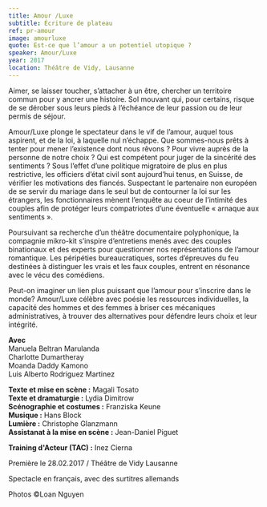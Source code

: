 ```yaml
---
title: Amour /Luxe
subtitle: Écriture de plateau
ref: pr-amour
image: amourluxe
quote: Est-ce que l’amour a un potentiel utopique ?
speaker: Amour/Luxe
year: 2017
location: Théâtre de Vidy, Lausanne
---
```


Aimer, se laisser toucher, s’attacher à un être, chercher un territoire commun pour y ancrer une histoire. Sol mouvant qui, pour certains, risque de se dérober sous leurs pieds à l’échéance de leur passion ou de leur permis de séjour.

Amour/Luxe plonge le spectateur dans le vif de l’amour, auquel tous aspirent, et de la loi, à laquelle nul n’échappe. Que sommes-nous prêts à tenter pour mener l’existence dont nous rêvons ? Pour vivre auprès de la personne de notre choix ? Qui est compétent pour juger de la sincérité des sentiments ?
Sous l’effet d’une politique migratoire de plus en plus restrictive, les officiers d’état civil sont aujourd’hui tenus, en Suisse, de vérifier les motivations des fiancés. Suspectant le partenaire non
européen de se servir du mariage dans le seul but de contourner la loi sur les étrangers, les fonctionnaires mènent l’enquête au coeur de l’intimité des couples afin de protéger leurs compatriotes d’une éventuelle « arnaque aux sentiments ».

Poursuivant sa recherche d’un théâtre documentaire polyphonique, la compagnie mikro-kit s’inspire d’entretiens menés avec des couples binationaux et des experts pour questionner nos représentations de l’amour romantique. Les péripéties bureaucratiques, sortes d’épreuves du feu destinées à distinguer les vrais et les faux couples, entrent en résonance avec le vécu des comédiens.

Peut-on imaginer un lien plus puissant que l’amour pour s’inscrire dans le monde? Amour/Luxe célèbre avec poésie les ressources individuelles, la capacité des hommes et des femmes à briser ces mécaniques administratives, à trouver des alternatives pour défendre leurs choix et leur intégrité.

**Avec**  
Manuela Beltran Marulanda  
Charlotte Dumartheray  
Moanda Daddy Kamono  
Luis Alberto Rodriguez Martinez  

**Texte et mise en scène :** Magali Tosato  
**Texte et dramaturgie :** Lydia Dimitrow  
**Scénographie et costumes :** Franziska Keune  
**Musique :** Hans Block  
**Lumière :** Christophe Glanzmann  
**Assistanat à la mise en scène :** Jean-Daniel Piguet  

**Training d'Acteur (TAC) :** Inez Cierna

Première le 28.02.2017 / Théâtre de Vidy Lausanne

Spectacle en français, avec des surtitres allemands

Photos ©Loan Nguyen
